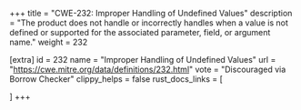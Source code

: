 +++
title = "CWE-232: Improper Handling of Undefined Values"
description	= "The product does not handle or incorrectly handles when a value is not defined or supported for the associated parameter, field, or argument name."
weight = 232

[extra]
id = 232
name = "Improper Handling of Undefined Values"
url = "https://cwe.mitre.org/data/definitions/232.html"
vote = "Discouraged via Borrow Checker"
clippy_helps = false
rust_docs_links = [
	
]
+++

